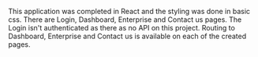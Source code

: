 This application was completed in React and the styling was done in basic css. There are Login, Dashboard, Enterprise and Contact us pages. The Login isn't authenticated as there as no API on this project. Routing to Dashboard, Enterprise and Contact us is available on each of the created pages.
